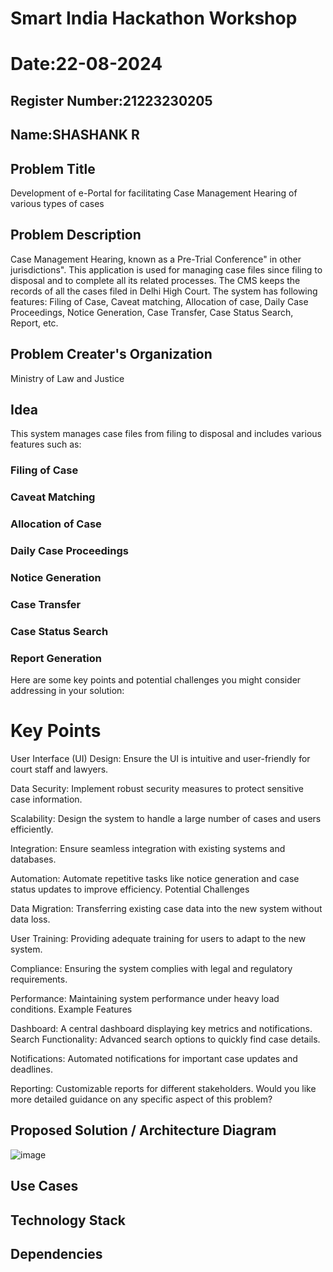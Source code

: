 # Smart India Hackathon Workshop
# Date:22-08-2024
## Register Number:21223230205
## Name:SHASHANK R
## Problem Title
Development of e-Portal for facilitating Case Management Hearing of various types of cases
## Problem Description
Case Management Hearing, known as a Pre-Trial Conference" in other jurisdictions". This application is used for managing case files since filing to disposal and to complete all its related processes. The CMS keeps the records of all the cases filed in Delhi High Court. The system has following features: Filing of Case, Caveat matching, Allocation of case, Daily Case Proceedings, Notice Generation, Case Transfer, Case Status Search, Report, etc.
## Problem Creater's Organization
Ministry of Law and Justice

## Idea
This system manages case files from filing to disposal and includes various features such as:

### Filing of Case
### Caveat Matching
### Allocation of Case
### Daily Case Proceedings
### Notice Generation
### Case Transfer
### Case Status Search
### Report Generation
Here are some key points and potential challenges you might consider addressing in your solution:

# Key Points
User Interface (UI) Design: Ensure the UI is intuitive and user-friendly for court staff and lawyers.

Data Security: Implement robust security measures to protect sensitive case information.

Scalability: Design the system to handle a large number of cases and users efficiently.

Integration: Ensure seamless integration with existing systems and databases.

Automation: Automate repetitive tasks like notice generation and case status updates to improve efficiency.
Potential Challenges

Data Migration: Transferring existing case data into the new system without data loss.

User Training: Providing adequate training for users to adapt to the new system.

Compliance: Ensuring the system complies with legal and regulatory requirements.

Performance: Maintaining system performance under heavy load conditions.
Example Features

Dashboard: A central dashboard displaying key metrics and notifications.
Search Functionality: Advanced search options to quickly find case details.

Notifications: Automated notifications for important case updates and deadlines.

Reporting: Customizable reports for different stakeholders.
Would you like more detailed guidance on any specific aspect of this problem?

## Proposed Solution / Architecture Diagram
![image](https://github.com/user-attachments/assets/1cc2262c-7e03-4c74-bda3-9d7ecd0e4041)


## Use Cases


## Technology Stack


## Dependencies

